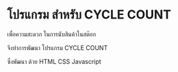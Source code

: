 # โปรแกรม สำหรับ CYCLE COUNT

เพื่อความสะดวก ในการนับสินค้าในสต๊อก

จึงทำการพัฒนา โปรแกรม CYCLE COUNT 

ซึ่งพัฒนา ด้วย HTML CSS Javascript


